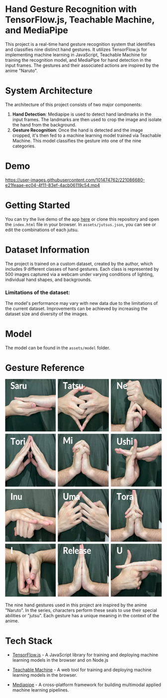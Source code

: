 # Hand Gesture Recognition with TensorFlow.js, Teachable Machine, and MediaPipe
This project is a real-time hand gesture recognition system that identifies and classifies nine distinct hand gestures. It utilizes TensorFlow.js for implementing machine learning in JavaScript, Teachable Machine for training the recognition model, and MediaPipe for hand detection in the input frames. The gestures and their associated actions are inspired by the anime "Naruto".

# System Architecture
The architecture of this project consists of two major components:

1. **Hand Detection**: Mediapipe is used to detect hand landmarks in the input frames. The landmarks are then used to crop the image and isolate the hand from the background.
2. **Gesture Recognition**: Once the hand is detected and the image cropped, it's then fed to a machine learning model trained via Teachable Machine. This model classifies the gesture into one of the nine categories.

# Demo
https://user-images.githubusercontent.com/101474762/221086680-e21feaae-ec04-4f11-83ef-4acb06119c54.mp4

# Getting Started
You can try the live demo of the app [here](https://Ben-tiki.github.io/naruto-handseal-recognition/) or clone this repository and open the `index.html` file in your browser. In `assets/jutsus.json`, you can see or edit the combinations of each jutsu.

# Dataset Information
The project is trained on a custom dataset, created by the author, which includes 9 different classes of hand gestures. Each class is represented by 500 images captured via a webcam under varying conditions of lighting, individual hand shapes, and backgrounds.

### Limitations of the dataset:
The model's performance may vary with new data due to the limitations of the current dataset. Improvements can be achieved by increasing the dataset size and diversity of the images.

# Model 
The model can be found in the `assets/model` folder. 

# Gesture Reference
<p align="center">
  <img src="assets/img/handsigns.png" width="600" height="700" alt="Hand Seals"/>
</p>

The nine hand gestures used in this project are inspired by the anime "Naruto". In the series, characters perform these seals to use their special abilities or "jutsu". Each gesture has a unique meaning in the context of the anime.

# Tech Stack
- [TensorFlow.js](https://Www.tensorflow.org/js) - A JavaScript library for training and deploying machine learning models in the browser and on Node.js

- [Teachable Machine](https://Teachablemachine.withgoogle.com/) - A web tool for training and deploying machine learning models in the browser.

- [Mediapipe](https://Developers.google.com/mediapipe) - A cross-platform framework for building multimodal applied machine learning pipelines.
